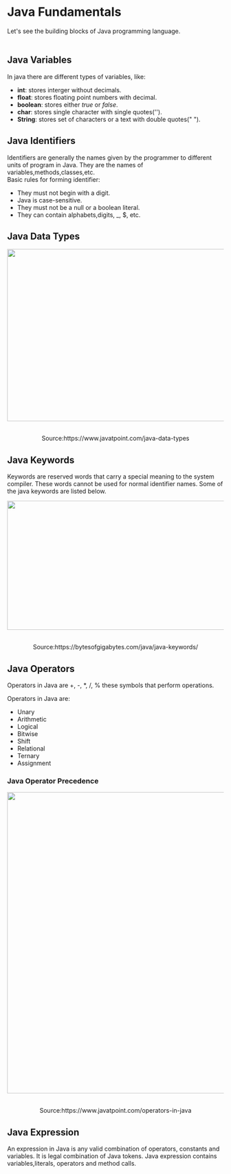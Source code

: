 # Java Fundamentals

Let's see the building blocks of Java programming language. <br>
<br>
## Java Variables

In java there are different types of variables, like:
- **int**: stores interger without decimals.
- **float**: stores floating point numbers with decimal.
- **boolean**: stores either _true_ or _false_.
- **char**: stores single character with single quotes('').
- **String**: stores set of characters or a text with double quotes(" ").


## Java Identifiers

Identifiers are generally the names given by the programmer to different units of program in Java. They are the names of variables,methods,classes,etc.
<br>
Basic rules for forming identifier:
- They must not begin with a digit.
- Java is case-sensitive.
- They must not be a null or a boolean literal.
- They can contain alphabets,digits, _, $, etc.

## Java Data Types

<div align="center">
<img src ="https://user-images.githubusercontent.com/76544476/137066763-360ac732-6fa7-4fb2-bf27-8f29e7eea186.png" width="600" height="400">
 </div>
 <br>
<p align="center"> Source:https://www.javatpoint.com/java-data-types
  
 <br/>
  
## Java Keywords
  
 Keywords are reserved words that carry a special meaning to the system compiler. These words cannot be used for normal identifier names.
 Some of the java keywords are listed below.
  
 <div align="center">
<img src ="https://user-images.githubusercontent.com/76544476/137067665-8c16ba21-0500-4baf-8f21-956f0ca86d98.png" width="600" height="300">
 </div>
 <br>
<p align="center"> Source:https://bytesofgigabytes.com/java/java-keywords/
  
  
 ## Java Operators
  
 Operators in Java are +, -, *, /, % these symbols that perform operations.
  
  Operators in Java are:
  - Unary 
  - Arithmetic 
  - Logical
  - Bitwise
  - Shift
  - Relational
  - Ternary
  - Assignment 
  
  ### Java Operator Precedence
  
 <div align="center">
 <img src ="https://user-images.githubusercontent.com/76544476/137068775-dc3dfdef-5d3e-45ca-9838-2059d6f7c28e.png" width="800" height="700">
 </div>
 <br>
 <p align="center"> Source:https://www.javatpoint.com/operators-in-java
  
  
 ## Java Expression
  
 An expression in Java is any valid combination of operators, constants and variables. It is legal combination of Java tokens.
 Java expression contains variables,literals, operators and method calls.
  

